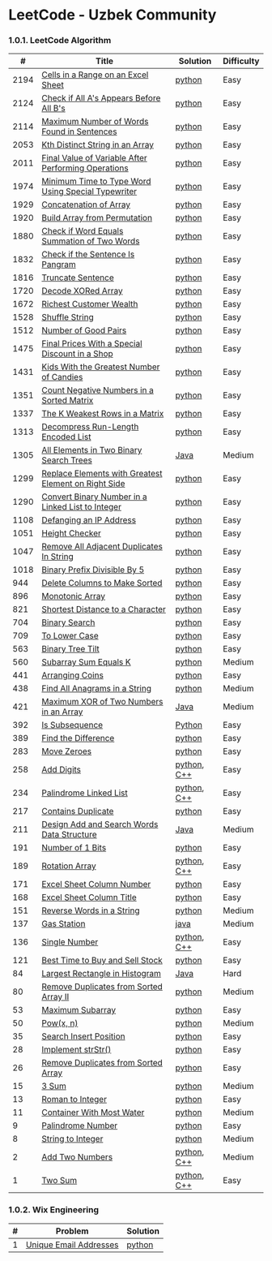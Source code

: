LeetCode - Uzbek Community
========

### 1.0.1. LeetCode Algorithm

| #     | Title                                                                                                                                       | Solution                                                                                                                                    | Difficulty  |
|-------|---------------------------------------------------------------------------------------------------------------------------------------------|---------------------------------------------------------------------------------------------------------------------------------------------|-------------|
| 2194  | [Cells in a Range on an Excel Sheet](https://leetcode.com/problems/cells-in-a-range-on-an-excel-sheet/)                                     | [python](Algorithms/python/CellsInARangeOnAnExcelSheet/cells-in-a-range-on-an-excel-sheet.py)                                               | Easy        |
| 2124  | [Check if All A's Appears Before All B's](https://leetcode.com/problems/check-if-all-as-appears-before-all-bs/)                             | [python](Algorithms/python/CheckifAllAsAppearsBeforeAllBs/Check-if-All-A's-Appears-Before-All-B's.py)                                       | Easy        |
| 2114  | [Maximum Number of Words Found in Sentences](https://leetcode.com/problems/maximum-number-of-words-found-in-sentences/)                     | [python](Algorithms/python/MaximumNumberofWordsFoundinSentences/MaximumNumberofWordsFoundinSentences.py)                                    | Easy        |
| 2053  | [Kth Distinct String in an Array](https://leetcode.com/problems/kth-distinct-string-in-an-array/)                                           | [python](Algorithms/python/KthDistinctStringInAnArray/distinct-string-in-an-array.py)                                                       | Easy        |
| 2011  | [Final Value of Variable After Performing Operations](https://leetcode.com/problems/final-value-of-variable-after-performing-operations/)   | [python](Algorithms/python/FinalValueOfVariableAfterPerformingOperations/FinalValueofVariableAfterPerformingOperations.py)                  | Easy        |
| 1974  | [Minimum Time to Type Word Using Special Typewriter](https://leetcode.com/problems/minimum-time-to-type-word-using-special-keyboard/)       | [python](Algorithms/python/MinimumTimetoTypeWordUsingSpecialTypewriter/minimum-time-to-type-word-using-special-typewriter.py)               | Easy        |
| 1929  | [Concatenation of Array](https://leetcode.com/problems/concatenation-of-array/)                                                             | [python](Algorithms/python/ConcatenationOfArray/ConcatenationOfArray.py)                                                                    | Easy        |
| 1920  | [Build Array from Permutation](https://leetcode.com/problems/build-array-from-permutation/)                                                 | [python](Algorithms/python/BuildArrayfromPermutation/BuildArrayfromPermutation.py)                                                          | Easy        |
| 1880  | [Check if Word Equals Summation of Two Words](https://leetcode.com/problems/check-if-word-equals-summation-of-two-words/)                   | [python](Algorithms/python/CheckIfWordEqualsSummationOfTwoWords/ifWordEqualsSummationofTwo-Words.py)                                        | Easy        |
| 1832  | [Check if the Sentence Is Pangram](https://leetcode.com/problems/check-if-the-sentence-is-pangram/)                                         | [python](Algorithms/python/CheckIfTheSentenceIsPangram/check-if-the-sentence-is-pangram.py)                                                 | Easy        |
| 1816  | [Truncate Sentence](https://leetcode.com/problems/truncate-sentence/)                                                                       | [python](Algorithms/python/TruncateSentence/Truncate-Sentence.py)                                                                           | Easy        |
| 1720  | [Decode XORed Array](https://leetcode.com/problems/decode-xor-ed-array/)                                                                    | [python](Algorithms/python/DecodeXORedArray/DecodeXORedArray.py)                                                                            | Easy        |
| 1672  | [Richest Customer Wealth](https://leetcode.com/problems/richest-customer-wealth)                                                            | [python](Algorithms/python/RichestCustomerWealth/)                                                                                          | Easy        |
| 1528  | [Shuffle String](https://leetcode.com/problems/shuffle-string)                                                                              | [python](Algorithms/python/ShuffleString/ShuffleString.py)                                                                                  | Easy        |
| 1512  | [Number of Good Pairs](https://leetcode.com/problems/number-of-good-pairs)                                                                  | [python](Algorithms/python/NumberOfGoodPairs/NumberOfGoodPairs.py)                                                                          | Easy        |
| 1475  | [Final Prices With a Special Discount in a Shop](https://leetcode.com/problems/final-prices-with-a-special-discount-in-a-shop/)             | [python](Algorithms/python/FinalPricesWithaSpecialDiscountinaShop/final-prices-with-a-special-discount-in-a-shop.py)                        | Easy        |
| 1431  | [Kids With the Greatest Number of Candies](https://leetcode.com/problems/kids-with-the-greatest-number-of-candies/)                         | [python](Algorithms/python/KidsWiththeGreatestNumberofCandies/KidsWiththeGreatestNumberofCandies.py)                                        | Easy        |
| 1351  | [Count Negative Numbers in a Sorted Matrix](https://leetcode.com/problems/count-negative-numbers-in-a-sorted-matrix/)                       | [python](Algorithms/python/CountNegativeNumbersinaSortedMatrix/Count-Negative-Numbers-in-a-Sorted-Matrix.py)                                | Easy        |
| 1337  | [The K Weakest Rows in a Matrix](https://leetcode.com/problems/the-k-weakest-rows-in-a-matrix/)                                             | [python](Algorithms/python/TheKWeakestRowsinaMatrix/The-K-Weakest-Rows-in-a-Matrix.py)                                                      | Easy        |
| 1313  | [Decompress Run-Length Encoded List](https://leetcode.com/problems/decompress-run-length-encoded-list/)                                     | [python](Algorithms/python/DecompressRun-LengthEncodedList/1313-Decompress-Run-Length-Encoded-List.py)                                      | Easy        |
| 1305  | [All Elements in Two Binary Search Trees](https://leetcode.com/problems/all-elements-in-two-binary-search-trees)                            | [Java](Algorithms/Java/AllElementsInTwoBinarySearchTrees/All_Elements_in_Two_Binary_Search_Trees.java)                                      | Medium      |
| 1299  | [Replace Elements with Greatest Element on Right Side](https://leetcode.com/problems/replace-elements-with-greatest-element-on-right-side/) | [python](Algorithms/python/ReplaceElementswithGreatestElementonRightSide/Replace-Elements-with-Greatest-Element-on-Right-Side.py)           | Easy        |
| 1290  | [Convert Binary Number in a Linked List to Integer](https://leetcode.com/problems/convert-binary-number-in-a-linked-list-to-integer/)       | [python](Algorithms/python/ConvertBinaryNumberinaLinkedListtoInteger/1290.ConvertBinaryNumberinaLinkedListtoInteger.py)                     | Easy        |
| 1108  | [Defanging an IP Address](https://leetcode.com/problems/defanging-an-ip-address)                                                            | [python](Algorithms/python/DefanginganIPAddress/DefangingAnIPAddress.py)                                                                    | Easy        |
| 1051  | [Height Checker](https://leetcode.com/problems/height-checker/)                                                                             | [python](Algorithms/python/HeightChecker/height-checker.py)                                                                                 | Easy        |
| 1047  | [Remove All Adjacent Duplicates In String](https://leetcode.com/problems/remove-all-adjacent-duplicates-in-string/)                         | [python](Algorithms/python/RemoveAllAdjacentDuplicatesInString/Remove-All-Adjacent-Duplicates-In-String.py)                                 | Easy        |
| 1018  | [Binary Prefix Divisible By 5](https://leetcode.com/problems/binary-prefix-divisible-by-5/)                                                 | [python](Algorithms/python/BinaryPrefixDivisibleBy5/BinaryPrefixDivisibleBy5.py)                                                            | Easy        |
| 944   | [Delete Columns to Make Sorted](https://leetcode.com/problems/delete-columns-to-make-sorted/)                                               | [python](Algorithms/python/DeleteColumnsToMakeSorted/Delete-Columns-to-Make-Sorted.py)                                                      | Easy        |
| 896   | [Monotonic Array](https://leetcode.com/problems/monotonic-array/)                                                                           | [python](Algorithms/python/MonotonicArray/monotonic-array.py)                                                                               | Easy        |
| 821   | [Shortest Distance to a Character](https://leetcode.com/problems/shortest-distance-to-a-character/)                                         | [python](Algorithms/python/ShortestDistanceToACharacter/Shortest-Distance-to-a-Character.py)                                                | Easy        |
| 704   | [Binary Search](https://leetcode.com/problems/binary-search/)                                                                               | [python](Algorithms/python/BinarySearch/704-binary-search.py)                                                                               | Easy        |
| 709   | [To Lower Case](https://leetcode.com/problems/to-lower-case)                                                                                | [python](Algorithms/python/ToLowerCase/ToLowerCase.py)                                                                                      | Easy        |
| 563   | [Binary Tree Tilt](https://leetcode.com/problems/binary-tree-tilt)                                                                          | [python](Algorithms/python/BinaryTreeTilt/BinaryTreeTilt.py)                                                                                | Easy        |
| 560   | [Subarray Sum Equals K](https://leetcode.com/problems/subarray-sum-equals-k/)                                                               | [python](Algorithms/python/SubarraySumEqualsK/Subarray-Sum-Equals-K.py)                                                                     | Medium      |
| 441   | [Arranging Coins](https://leetcode.com/problems/arranging-coins/)                                                                           | [python](Algorithms/python/ArrangingCoins/441-arranging-coins.py)                                                                           | Easy        |
| 438   | [Find All Anagrams in a String](https://leetcode.com/problems/find-all-anagrams-in-a-string/)                                               | [python](Algorithms/python/FindAllAnagramsinaString/Find-All-Anagrams-in-a-String.py)                                                       | Medium      |
| 421   | [Maximum XOR of Two Numbers in an Array](https://leetcode.com/problems/maximum-xor-of-two-numbers-in-an-array/)                             | [Java](Algorithms/Java/MaximumXOROfTwoNumbersInAnArray/Maximum_XOR_of_Two_Numbers_in_an_Array.java)                                         | Medium      |
| 392   | [Is Subsequence](https://leetcode.com/problems/is-subsequence/)                                                                             | [Python](Algorithms/python/IsSubsequence/392-is-subsequence.py)                                                                             | Easy        |
| 389   | [Find the Difference](https://leetcode.com/problems/find-the-difference/)                                                                   | [python](Algorithms/python/FindTheDifference/389-find-the-difference.py)                                                                    | Easy        |
| 283   | [Move Zeroes](https://leetcode.com/problems/move-zeroes/)                                                                                   | [python](Algorithms/python/MoveZeroes/Move-Zeroes.py)                                                                                       | Easy        |      
| 258   | [Add Digits](https://leetcode.com/problems/add-digits/)                                                                                     | [python](Algorithms/python/AddDigits/258-add-digits.py), [C++](Algorithms/C++/AddDigits/258-add-digits.cpp)                                 | Easy        |
| 234   | [Palindrome Linked List](https://leetcode.com/problems/palindrome-linked-list/)                                                             | [python](Algorithms/python/PalindromeLinkedList/PalindromeLinkedList.py), [C++](Algorithms/C++/PalidromeLinkedList/PalidromeLinkedList.cpp) | Easy        |
| 217   | [Contains Duplicate](https://leetcode.com/problems/contains-duplicate/)                                                                     | [python](Algorithms/python/ContainsDuplicate/Contains-Duplicate.py)                                                                         | Easy        |
| 211   | [Design Add and Search Words Data Structure](https://leetcode.com/problems/design-add-and-search-words-data-structure/)                     | [Java](Algorithms/Java/DesignAddAndSearchWordsDataStructure/DesignAddAndSearchWordsDataStructure.java)                                      | Medium      |
| 191   | [Number of 1 Bits](https://leetcode.com/problems/number-of-1-bits/)                                                                         | [python](Algorithms/python/NumberOf1Bits/number-of-1-bits.py)                                                                               | Easy        |
| 189   | [Rotation Array](https://leetcode.com/problems/rotate-array/)                                                                               | [python](Algorithms/python/RotateArray/RotateArray.py), [C++](Algorithms/C++/RotateArray/RotateArray.cpp)                                   | Easy        |
| 171   | [Excel Sheet Column Number](https://leetcode.com/problems/excel-sheet-column-number/)                                                       | [python](Algorithms/python/ExcelSheetColumnNumber/excel-sheet-column-number.py)                                                             | Easy        |
| 168   | [Excel Sheet Column Title](https://leetcode.com/problems/excel-sheet-column-title/)                                                         | [python](Algorithms/python/ExcelSheetColumnTitle/excel-sheet-column-title.py)                                                               | Easy        |
| 151   | [Reverse Words in a String](https://leetcode.com/problems/reverse-words-in-a-string/)                                                       | [python](Algorithms/python/ReverseWordsInAString/Reverse-Words-in-a-String.py)                                                              | Medium      |
| 137   | [Gas Station](https://leetcode.com/problems/gas-station/)                                                                                   | [java](Algorithms/Java/GasStation/Gas_Station.java)                                                                                         | Medium      |
| 136   | [Single Number](https://leetcode.com/problems/single-number/)                                                                               | [python](Algorithms/python/SingleNumber/136-single-number.py), [C++](Algorithms/C++/SingleNumber/SingleNumber.cpp)                          | Easy        |
| 121   | [Best Time to Buy and Sell Stock](https://leetcode.com/problems/best-time-to-buy-and-sell-stock/)                                           | [python](Algorithms/python/BestTimeToBuyAndSellStock/BestTimeToBuyAndSellStock.py)                                                          | Easy        |
| 84    | [Largest Rectangle in Histogram](https://leetcode.com/problems/largest-rectangle-in-histogram/)                                             | [Java](Algorithms/Java/LargestRectangleInHistogram/LargestRectangleInHistogram.java)                                                        | Hard        |
| 80    | [Remove Duplicates from Sorted Array II](https://leetcode.com/problems/remove-duplicates-from-sorted-array-ii/)                             | [python](Algorithms/python/RemoveDuplicatesfromSortedArrayII/80-Remove-Duplicates-from-Sorted-Array-II.py)                                  | Medium      |
| 53    | [Maximum Subarray](https://leetcode.com/problems/maximum-subarray/)                                                                         | [python](Algorithms/python/MaximumSubarray/Maximum-Subarray.py)                                                                             | Easy        |
| 50    | [Pow(x, n)](https://leetcode.com/problems/powx-n)                                                                                           | [python](Algorithms/python/Pow(x,n)/pow(x,n).py)                                                                                            | Medium      |
| 35    | [Search Insert Position](https://leetcode.com/problems/search-insert-position/)                                                             | [python](Algorithms/python/SearchInsertPosition/35-search-insert-position.py)                                                               | Easy        |
| 28    | [Implement strStr()](https://leetcode.com/problems/implement-strstr/)                                                                       | [python](Algorithms/python/ImplementstrStr/implement-strstr.py)                                                                             | Easy        |
| 26    | [Remove Duplicates from Sorted Array](https://leetcode.com/problems/remove-duplicates-from-sorted-array/)                                   | [python](Algorithms/python/RemoveDuplicatesfromSortedArray/26-Remove-Duplicates-from-Sorted-Array.py)                                       | Easy        |
| 15    | [3 Sum](https://leetcode.com/problems/3sum/)                                                                                                | [python](Algorithms/python/3Sum/3Sum.py)                                                                                                    | Medium      |
| 13    | [Roman to Integer](https://leetcode.com/problems/roman-to-integer/)                                                                         | [python](Algorithms/python/RomanToInteger/roman2integer.py)                                                                                 | Easy        |
| 11    | [Container With Most Water](https://leetcode.com/problems/container-with-most-water/)                                                       | [python](Algorithms/python/ContainerWithMostWater/container-with-most-water.py)                                                             | Medium      |
| 9     | [Palindrome Number](https://leetcode.com/problems/palindrome-number)                                                                        | [python](Algorithms/python/PalindromeNumber/PalindromeNumber.py)                                                                            | Easy        |
| 8     | [String to Integer](https://leetcode.com/problems/string-to-integer-atoi/)                                                                  | [python](Algorithms/python/StringToInteger(atoi)/StringToInteger(atoi).py)                                                                  | Medium      |
| 2     | [Add Two Numbers](https://leetcode.com/problems/add-two-numbers/)                                                                           | [python](Algorithms/python/AddTwoNumbers/AddTwoNumbers.py), [C++](Algorithms/C++/AddTwoNumbers/add-two-numbers.cpp)                         | Medium      |
| 1     | [Two Sum](https://leetcode.com/problems/two-sum/)                                                                                           | [python](Algorithms/python/TwoSum/Two_Sum.py), [C++](Algorithms/C++/TwoSum/twoSum.cpp)                                                      | Easy        |

### 1.0.2. Wix Engineering
| #   | Problem                                                                       | Solution                                                      |
| --- | ----------------------------------------------------------------------------- | ------------------------------------------------------------- |
| 1   | [Unique Email Addresses](Algorithms/python/WixEngineering/wix-engineering.py) | [python](Algorithms/python/WixEngineering/wix-engineering.py) |




 
